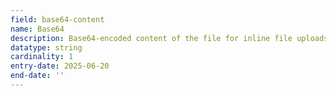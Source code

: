 ```yaml
---
field: base64-content
name: Base64
description: Base64-encoded content of the file for inline file uploads
datatype: string
cardinality: 1
entry-date: 2025-06-20
end-date: ''
---
```

